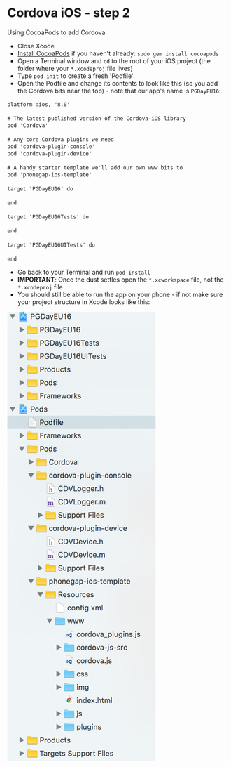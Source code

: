 Cordova iOS - step 2
====================
Using CocoaPods to add Cordova

- Close Xcode
- [Install CocoaPods](https://guides.cocoapods.org/using/getting-started.html) if you haven't already: `sudo gem install cocoapods`
- Open a Terminal window and `cd` to the root of your iOS project (the folder where your `*.xcodeproj` file lives)
- Type `pod init` to create a fresh 'Podfile'
- Open the Podfile and change its contents to look like this (so you add the Cordova bits near the top) - note that our app's name is `PGDayEU16`:

```
platform :ios, '8.0'

# The latest published version of the Cordova-iOS library
pod 'Cordova'

# Any core Cordova plugins we need
pod 'cordova-plugin-console'
pod 'cordova-plugin-device'

# A handy starter template we'll add our own www bits to
pod 'phonegap-ios-template'

target 'PGDayEU16' do

end

target 'PGDayEU16Tests' do

end

target 'PGDayEU16UITests' do

end
```

- Go back to your Terminal and run `pod install`
- __IMPORTANT__: Once the dust settles open the `*.xcworkspace` file, not the `*.xcodeproj` file
- You should still be able to run the app on your phone - if not make sure your project structure in Xcode looks like this:

![ScreenShot](xcode-project-structure.png)